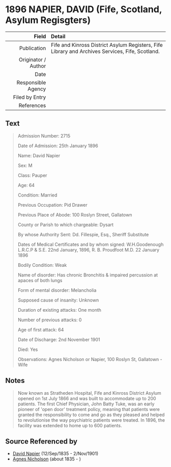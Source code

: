 ﻿---
layout: page
permalink: /sources/s2017128
---

# 1896 NAPIER, DAVID (Fife, Scotland, Asylum Regisgters)

Field | Detail
---:|:---
Publication | Fife and Kinross District Asylum Registers, Fife Library and Archives Services, Fife, Scotland.
Originator / Author | 
Date | 
Responsible Agency | 
Filed by Entry | 
References | 

## Text

> Admission Number: 2715
>
> Date of Admission: 25th January 1896
>
> Name: David Napier
>
> Sex: M
>
> Class: Pauper
>
> Age: 64
>
> Condition: Married
>
> Previous Occupation: Pid Drawer
>
> Previous Place of Abode: 100 Roslyn Street, Gallatown
>
> County or Parish to which chargeable: Dysart
>
> By whose Authority Sent: Dd. Fillespie, Esq., Sheriff Substitute
>
> Dates of Medical Certificates and by whom signed: W.H.Goodenough L.R.C.P & S.E. 22nd January, 1896, R. B. Proudfoot M.D. 22 January 1896
>
> Bodily Condition: Weak
>
> Name of disorder: Has chronic Bronchitis & impaired percussion at apaces of both lungs
>
> Form of mental disorder: Melancholia
>
> Supposed cause of insanity: Unknown
>
> Duration of existing attacks: One month
>
> Number of previous attacks: 0
>
> Age of first attack: 64
>
> Date of Discharge: 2nd November 1901
>
> Died: Yes
>
> Observations: Agnes Nicholson or Napier, 100 Roslyn St, Gallatown - Wife
>

## Notes

> Now known as Stratheden Hospital, Fife and Kinross District Asylum opened on 1st July 1866 and was built to accommodate up to 200 patients. The first Chief Physician, John Batty Tuke, was an early pioneer of 'open door' treatment policy, meaning that patients were granted the responsibility to come and go as they pleased and helped to revolutionise the way psychiatric patients were treated. In 1896, the facility was extended to home up to 600 patients.
>


## Source Referenced by

* [David Napier](../people/@41697732@-david-napier-b1835-9-12-d1901-11-2.md) (12/Sep/1835 - 2/Nov/1901)
* [Agnes Nicholson](../people/@65182613@-agnes-nicholson-b1835-d.md) (about 1835 - )
